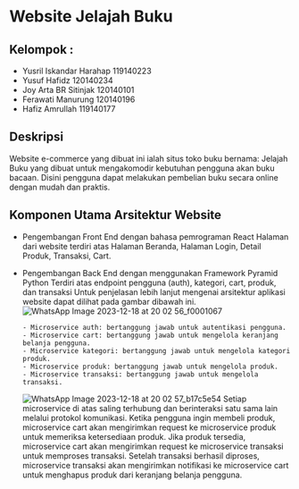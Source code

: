 # Website Jelajah Buku

## Kelompok :
- Yusril Iskandar Harahap  119140223
- Yusuf Hafidz             120140234
- Joy Arta BR Sitinjak     120140101
- Ferawati Manurung        120140196
- Hafiz Amrullah           119140177

## Deskripsi
Website e-commerce yang dibuat ini ialah situs toko buku bernama: Jelajah Buku yang dibuat untuk mengakomodir kebutuhan pengguna akan buku bacaan. Disini pengguna dapat melakukan pembelian buku secara online dengan mudah dan praktis.

## Komponen Utama Arsitektur Website

- Pengembangan Front End dengan bahasa pemrograman React
    Halaman dari website terdiri atas Halaman Beranda, Halaman Login, Detail Produk, Transaksi, Cart.
- Pengembangan Back End dengan menggunakan Framework Pyramid Python
    Terdiri atas endpoint pengguna (auth), kategori, cart, produk, dan transaksi
    Untuk penjelasan lebih lanjut mengenai arsitektur aplikasi website dapat dilihat pada gambar dibawah ini.
    ![WhatsApp Image 2023-12-18 at 20 02 56_f0001067](https://github.com/hfdzz/uas-pwl/assets/100962621/ce8bf1a5-5a11-4a2f-a6cb-8e285be80d9a)

      - Microservice auth: bertanggung jawab untuk autentikasi pengguna.
      - Microservice cart: bertanggung jawab untuk mengelola keranjang belanja pengguna.
      - Microservice kategori: bertanggung jawab untuk mengelola kategori produk.
      - Microservice produk: bertanggung jawab untuk mengelola produk.
      - Microservice transaksi: bertanggung jawab untuk mengelola transaksi.

    ![WhatsApp Image 2023-12-18 at 20 02 57_b17c5e54](https://github.com/hfdzz/uas-pwl/assets/100962621/92f2dbe3-2e97-4b1a-b735-945518d2b34d)
      Setiap microservice di atas saling terhubung dan berinteraksi satu sama lain melalui protokol komunikasi. Ketika pengguna ingin membeli produk, microservice cart       akan mengirimkan request ke microservice produk untuk memeriksa ketersediaan produk. Jika produk tersedia, microservice cart akan mengirimkan request ke                microservice transaksi untuk memproses transaksi. Setelah transaksi berhasil diproses, microservice transaksi akan mengirimkan notifikasi ke microservice cart          untuk menghapus produk dari keranjang belanja pengguna.
